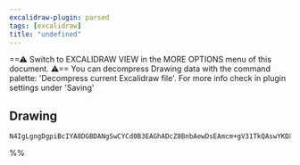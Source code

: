 ```yaml
---
excalidraw-plugin: parsed
tags: [excalidraw]
title: "undefined"
---
```


==⚠  Switch to EXCALIDRAW VIEW in the MORE OPTIONS menu of this document. ⚠== You can decompress Drawing data with the command palette: 'Decompress current Excalidraw file'. For more info check in plugin settings under 'Saving'


## Drawing
```compressed-json
N4IgLgngDgpiBcIYA8DGBDANgSwCYCd0B3EAGhADcZ8BnbAewDsEAmcm+gV31TkQAswYKDXgB6MQHNsYfpwBGAOlT0AtmIBeNCtlQbs6RmPry6uA4wC0KDDgLFLUTJ2lH8MTDHQ0YNMWHRJMRZFEJYyJE9VGEYwGgQAbQBdcnQoKABlALA+UEl8PAzsDT5GTkxMch0YIgAhdFQAa3yuRlwAYXpMenwEEABiADNhkZAAXzGgA
```
%%